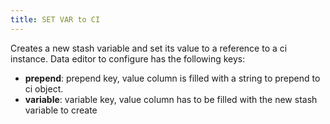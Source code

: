 ```yaml
---
title: SET VAR to CI
---
```


Creates a new stash variable and set its value to a reference to a ci instance. Data editor to configure has the following keys:

* **prepend**: prepend key, value column is filled with a string to prepend to ci object.
* **variable**: variable key, value column has to be filled with the new stash variable to create


